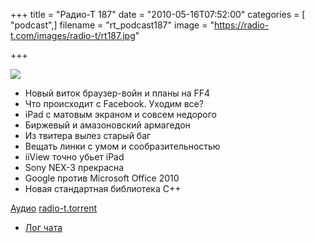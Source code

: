 +++
title = "Радио-Т 187"
date = "2010-05-16T07:52:00"
categories = [ "podcast",]
filename = "rt_podcast187"
image = "https://radio-t.com/images/radio-t/rt187.jpg"

+++

![](https://radio-t.com/images/radio-t/rt187.jpg)

- Новый виток браузер-войн и планы на FF4
- Что происходит с Facebook. Уходим все?
- iPad с матовым экраном и совсем недорого
- Биржевый и амазоновский армагедон
- Из твитера вылез старый баг
- Вещать линки с умом и сообразительностью
- iiView точно убьет iPad
- Sony NEX-3 прекрасна
- Google против Microsoft Office 2010
- Новая стандартная библиотека С++

[Аудио](http://archive.rucast.net/radio-t/media/rt_podcast187.mp3)
[radio-t.torrent](http://www.radio-t.com/torrents/rt_podcast187.mp3.torrent)

* [Лог чата](http://chat.radio-t.com/logs/radio-t-187.html)
<audio src="http://archive.rucast.net/radio-t/media/rt_podcast187.mp3" preload="none"></audio>